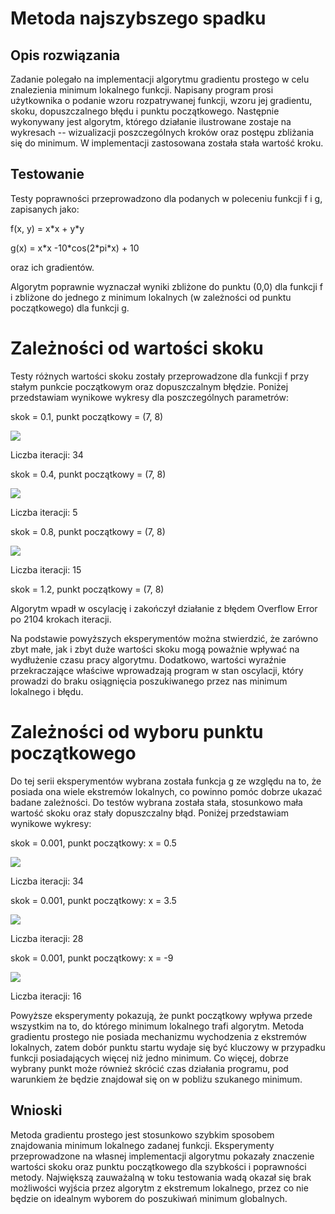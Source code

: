 # Metoda najszybszego spadku
## Opis rozwiązania
Zadanie polegało na implementacji algorytmu gradientu prostego w celu
znalezienia minimum lokalnego funkcji. Napisany program prosi
użytkownika o podanie wzoru rozpatrywanej funkcji, wzoru jej gradientu,
skoku, dopuszczalnego błędu i punktu początkowego. Następnie wykonywany
jest algorytm, którego działanie ilustrowane zostaje na wykresach --
wizualizacji poszczególnych kroków oraz postępu zbliżania się do
minimum. W implementacji zastosowana została stała wartość kroku.

## Testowanie
Testy poprawności przeprowadzono dla podanych w poleceniu funkcji f i g,
zapisanych jako:

f(x, y) = x\*x + y\*y

g(x) = x\*x -10\*cos(2\*pi\*x) + 10

oraz ich gradientów.

Algorytm poprawnie wyznaczał wyniki zbliżone do punktu (0,0) dla funkcji
f i zbliżone do jednego z minimum lokalnych (w zależności od punktu
początkowego) dla funkcji g.

Zależności od wartości skoku
============================

Testy różnych wartości skoku zostały przeprowadzone dla funkcji f przy
stałym punkcie początkowym oraz dopuszczalnym błędzie. Poniżej
przedstawiam wynikowe wykresy dla poszczególnych parametrów:

skok = 0.1, punkt początkowy = (7, 8)

![](./graphs/image1.png)

Liczba iteracji: 34

skok = 0.4, punkt początkowy = (7, 8)

![](./graphs/image2.png)

Liczba iteracji: 5

skok = 0.8, punkt początkowy = (7, 8)

![](./graphs/image3.png)

Liczba iteracji: 15

skok = 1.2, punkt początkowy = (7, 8)

Algorytm wpadł w oscylację i zakończył działanie z błędem Overflow Error
po 2104 krokach iteracji.

Na podstawie powyższych eksperymentów można stwierdzić, że zarówno zbyt
małe, jak i zbyt duże wartości skoku mogą poważnie wpływać na wydłużenie
czasu pracy algorytmu. Dodatkowo, wartości wyraźnie przekraczające
właściwe wprowadzają program w stan oscylacji, który prowadzi do braku
osiągnięcia poszukiwanego przez nas minimum lokalnego i błędu.

Zależności od wyboru punktu początkowego
========================================

Do tej serii eksperymentów wybrana została funkcja g ze względu na to,
że posiada ona wiele ekstremów lokalnych, co powinno pomóc dobrze ukazać
badane zależności. Do testów wybrana została stała, stosunkowo mała
wartość skoku oraz stały dopuszczalny błąd. Poniżej przedstawiam
wynikowe wykresy:

skok = 0.001, punkt początkowy: x = 0.5

![](./graphs/image4.png)

Liczba iteracji: 34

skok = 0.001, punkt początkowy: x = 3.5

![](./graphs/image5.png)

Liczba iteracji: 28

skok = 0.001, punkt początkowy: x = -9

![](./graphs/image6.png)

Liczba iteracji: 16

Powyższe eksperymenty pokazują, że punkt początkowy wpływa przede
wszystkim na to, do którego minimum lokalnego trafi algorytm. Metoda
gradientu prostego nie posiada mechanizmu wychodzenia z ekstremów
lokalnych, zatem dobór punktu startu wydaje się być kluczowy w przypadku
funkcji posiadających więcej niż jedno minimum. Co więcej, dobrze
wybrany punkt może również skrócić czas działania programu, pod
warunkiem że będzie znajdował się on w pobliżu szukanego minimum.

## Wnioski
Metoda gradientu prostego jest stosunkowo szybkim sposobem znajdowania
minimum lokalnego zadanej funkcji. Eksperymenty przeprowadzone na
własnej implementacji algorytmu pokazały znaczenie wartości skoku oraz
punktu początkowego dla szybkości i poprawności metody. Największą
zauważalną w toku testowania wadą okazał się brak możliwości wyjścia
przez algorytm z ekstremum lokalnego, przez co nie będzie on idealnym
wyborem do poszukiwań minimum globalnych.
